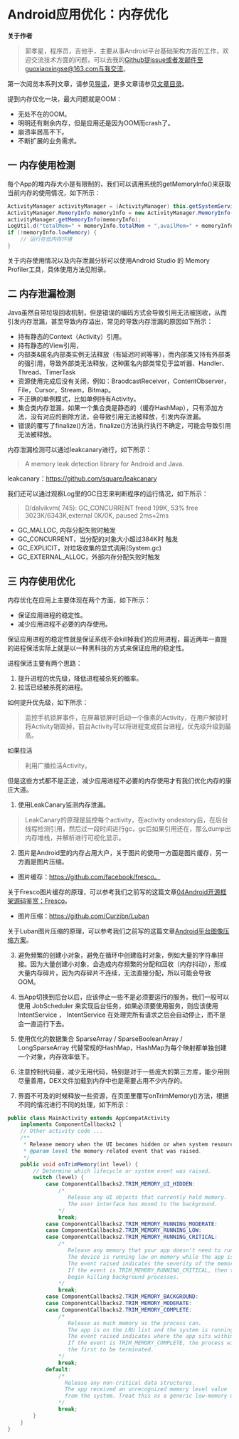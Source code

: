 # Android应用优化：内存优化

**关于作者**

>郭孝星，程序员，吉他手，主要从事Android平台基础架构方面的工作，欢迎交流技术方面的问题，可以去我的[Github](https://github.com/guoxiaoxing)提issue或者发邮件至guoxiaoxingse@163.com与我交流。

第一次阅览本系列文章，请参见[导读](https://github.com/guoxiaoxing/android-open-source-project-analysis/blob/master/doc/导读.md)，更多文章请参见[文章目录](https://github.com/guoxiaoxing/android-open-source-project-analysis/blob/master/README.md)。

提到内存优化一块，最大问题就是OOM：

- 无处不在的OOM。
- 明明还有剩余内存，但是应用还是因为OOM而crash了。
- 崩溃率居高不下。
- 不断扩展的业务需求。


## 一 内存使用检测

每个App的堆内存大小是有限制的，我们可以调用系统的getMemoryInfo()来获取当前内存的使用情况，如下所示：

```java
ActivityManager activityManager = (ActivityManager) this.getSystemService(ACTIVITY_SERVICE);
ActivityManager.MemoryInfo memoryInfo = new ActivityManager.MemoryInfo();
activityManager.getMemoryInfo(memoryInfo);
LogUtil.d("totalMem=" + memoryInfo.totalMem + ",availMem=" + memoryInfo.availMem);
if (!memoryInfo.lowMemory) {
    // 运行在低内存环境
}
```

关于内存使用情况以及内存泄漏分析可以使用Android Studio 的 Memory Profiler工具，具体使用方法见附录。

## 二 内存泄漏检测

Java虽然自带垃圾回收机制，但是错误的编码方式会导致引用无法被回收，从而引发内存泄漏，甚至导致内存溢出，常见的导致内存泄漏的原因如下所示：

- 持有静态的Context（Activity）引用。
- 持有静态的View引用，
- 内部类&匿名内部类实例无法释放（有延迟时间等等），而内部类又持有外部类的强引用，导致外部类无法释放，这种匿名内部类常见于监听器、Handler、Thread、TimerTask
- 资源使用完成后没有关闭，例如：BraodcastReceiver，ContentObserver，File，Cursor，Stream，Bitmap。
- 不正确的单例模式，比如单例持有Activity。
- 集合类内存泄漏，如果一个集合类是静态的（缓存HashMap），只有添加方法，没有对应的删除方法，会导致引用无法被释放，引发内存泄漏。
- 错误的覆写了finalize()方法，finalize()方法执行执行不确定，可能会导致引用无法被释放。

内存泄漏检测可以通过leakcanary进行，如下所示：

> A memory leak detection library for Android and Java.

leakcanary：https://github.com/square/leakcanary

我们还可以通过观察Log里的GC日志来判断程序的运行情况，如下所示：

> D/dalvikvm( 745): GC_CONCURRENT freed 199K, 53% free 3023K/6343K,external 0K/0K, paused 2ms+2ms

- GC_MALLOC, 内存分配失败时触发
- GC_CONCURRENT，当分配的对象大小超过384K时 触发
- GC_EXPLICIT，对垃圾收集的显式调用(System.gc)
- GC_EXTERNAL_ALLOC，外部内存分配失败时触发

## 三 内存使用优化

内存优化在应用上主要体现在两个方面，如下所示：

- 保证应用进程的稳定性。
- 减少应用进程不必要的内存使用。

保证应用进程的稳定性就是保证系统不会kill掉我们的应用进程，最近两年一直提的进程保活实际上就是以一种黑科技的方式来保证应用的稳定性。

进程保活主要有两个思路：

1. 提升进程的优先级，降低进程被杀死的概率。
2. 拉活已经被杀死的进程。

如何提升优先级，如下所示：

> 监控手机锁屏事件，在屏幕锁屏时启动一个像素的Activity，在用户解锁时将Activity销毁掉，前台Activity可以将进程变成前台进程，优先级升级到最高。

如果拉活

> 利用广播拉活Activity。

但是这些方式都不是正途，减少应用进程不必要的内存使用才有我们优化内存的康庄大道。

1. 使用LeakCanary监测内存泄漏。

>LeakCanary的原理是监控每个activity，在activity ondestory后，在后台线程检测引用，然后过一段时间进行gc，gc后如果引用还在，那么dump出内存堆栈，并解析进行可视化显示。

2. 图片是Android里的内存占用大户，关于图片的使用一方面是图片缓存，另一方面是图片压缩。

- 图片缓存：https://github.com/facebook/fresco。

关于Fresco图片缓存的原理，可以参考我们之前写的这篇文章[04Android开源框架源码鉴赏：Fresco](https://github.com/guoxiaoxing/android-open-framwork-analysis/blob/master/doc/源码分析/04Android开源框架源码鉴赏：Fresco.md)。

- 图片压缩：https://github.com/Curzibn/Luban

关于Luban图片压缩的原理，可以参考我们之前写的这篇文章[Android平台图像压缩方案](https://github.com/guoxiaoxing/phoenix/blob/master/doc/Android平台图像压缩方案.md)。

3. 避免频繁的创建小对象，避免在循环中创建临时对象，例如大量的字符串拼接。因为大量创建小对象，会造成内存频繁的分配和回收（内存抖动），形成大量内存碎片，因为内存碎片不连续，无法直接分配，所以可能会导致OOM。

4. 当App切换到后台以后，应该停止一些不是必须要运行的服务，我们一般可以使用 JobScheduler 来实现后台任务，如果必须要使用服务，则应该使用 IntentService ， IntentService 
在处理完所有请求之后会自动停止，而不是会一直运行下去。

5. 使用优化的数据集合 SparseArray / SparseBooleanArray / LongSparseArray 代替常规的HashMap，HashMap为每个映射都单独创建一个对象，内存效率低下。

6. 注意控制代码量，减少无用代码，特别是对于一些庞大的第三方库，能少用则尽量善用，DEX文件加载到内存中也是需要占用不少内存的。

7. 界面不可及的时候释放一些资源，在页面里覆写onTrimMemory()方法，根据不同的情况进行不同的处理，如下所示：

```java
public class MainActivity extends AppCompatActivity
    implements ComponentCallbacks2 {
    // Other activity code ...
    /**
     * Release memory when the UI becomes hidden or when system resources become low.
     * @param level the memory-related event that was raised.
     */
    public void onTrimMemory(int level) {
        // Determine which lifecycle or system event was raised.
        switch (level) {
            case ComponentCallbacks2.TRIM_MEMORY_UI_HIDDEN:
                /*
                   Release any UI objects that currently hold memory.
                   The user interface has moved to the background.
                */
                break;
            case ComponentCallbacks2.TRIM_MEMORY_RUNNING_MODERATE:
            case ComponentCallbacks2.TRIM_MEMORY_RUNNING_LOW:
            case ComponentCallbacks2.TRIM_MEMORY_RUNNING_CRITICAL:
                /*
                   Release any memory that your app doesn't need to run.
                   The device is running low on memory while the app is running.
                   The event raised indicates the severity of the memory-related event.
                   If the event is TRIM_MEMORY_RUNNING_CRITICAL, then the system will
                   begin killing background processes.
                */
                break;
            case ComponentCallbacks2.TRIM_MEMORY_BACKGROUND:
            case ComponentCallbacks2.TRIM_MEMORY_MODERATE:
            case ComponentCallbacks2.TRIM_MEMORY_COMPLETE:
                /*
                   Release as much memory as the process can.
                   The app is on the LRU list and the system is running low on memory.
                   The event raised indicates where the app sits within the LRU list.
                   If the event is TRIM_MEMORY_COMPLETE, the process will be one of
                   the first to be terminated.
                */
                break;
            default:
                /*
                  Release any non-critical data structures.
                  The app received an unrecognized memory level value
                  from the system. Treat this as a generic low-memory message.
                */
                break;
        }
    }
}
```
